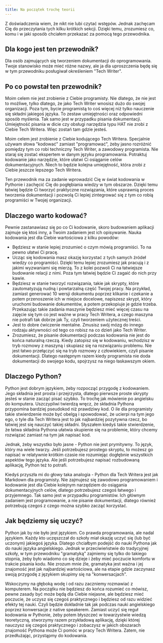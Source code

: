 ```yaml
---
title: Na początek trochę teorii
---
```


Z doświadczenia wiem, że nikt nie lubi czytać wstępów. Jednak zachęcam Cię do
przeczytania tych kilku krótkich sekcji. Dzięki temu, zrozumiesz co, komu i w
jaki sposób chciałem przekazać za pomocą tego przewodnika.

## Dla kogo jest ten przewodnik?

Dla osób zajmujących się tworzeniem dokumentacji do oprogramowania. Twoje
stanowisko może mieć różne nazwy, ale ja dla uproszczenia będę się w tym
przewodniku posługiwał określeniem "Tech Writer".

## Po co powstał ten przewodnik?

Moim celem nie jest zrobienie z Ciebie programisty. Nie dlatego, że nie jest to
możliwe, tylko dlatego, że jako Tech Writer wnosisz dużo do swojej organizacji.
Poza tym, bycie programistą to coś więcej niż tylko nauczenie się składni
jakiegoś języka. To zestaw umiejętności oraz odpowiedni sposób myślenia. Tak
samo jest w przypadku pisania dokumentacji. Umiejętność pisania w dicie czy
obsługi narzędzia typu HAT nie zrobi z Ciebie Tech Writera. Więc zostań tam
gdzie jesteś.

Moim celem jest zrobienie z Ciebie kodującego Tech Writera. Specjalnie używam
słowa "kodować" zamiast "programować", żeby jasno rozróżnić pomiędzy tym co robi
techniczny Tech Writer, a zawodowy programista. Nie staraj się zostać ekspertem
w danym języku programowania. Potraktuj kodowanie jako narzędzie, które ułatwi
Ci osiąganie celów dokumentacyjnych. Niech to będzie kolejna umiejętność, która
zrobi z Ciebie jeszcze lepszego Tech Writera.

Ten przewodnik ma za zadanie wprowadzić Cię w świat kodowania w Pythonie i
zachęcić Cię do pogłębiania wiedzy w tym obszarze. Dzięki temu łatwiej będzie Ci
tworzyć praktyczne rozwiązania, które usprawnią proces tworzenia dokumentacji i
pozwolą Ci lepiej zintegrować się z tym co robią programiści w Twojej
organizacji.

## Dlaczego warto kodować?

Pewnie zastanawiasz się po co Ci kodowanie, skoro budowaniem aplikacji zajmuje
się ktoś inny, a Twoim zadaniem jest ich opisywanie. Nauka kodowania jest dla
Ciebie wartościowa z kilku powodów:

- Będziesz w stanie lepiej zrozumieć o czym mówią programiści. To na pewno
  ułatwi Ci pracę.
- Ucząc się kodowania masz okazję korzystać z tych samych źródeł wiedzy co
  programiści. Dzięki temu lepiej zrozumiesz jak pracują i z jakimi wyzwaniami
  się mierzą. To z kolei pozwoli Ci na łatwiejsze budowanie relacji z nimi. Poza
  tym łatwiej będzie Ci zagaić do nich przy kawie.
- Będziesz w stanie tworzyć rozwiązania, takie jak skrypty, które zautomatyzują
  nudną i powtarzalną część Twojej pracy. Na przykład, zamiast generować 10
  wersji dokumentu poprzez klikanie i czekanie a potem przenoszenie ich w
  miejsce docelowe, napiszesz skrypt, który uruchomi budowanie dokumentów, a
  potem przekopiuje je gdzie trzeba. Przekazując takie zadania maszynie będziesz
  mieć więcej czasu na zajęcie się tym co jest ważne w pracy Tech Writera, a
  czego maszyna nie potrafi tak dobrze jak Ty, czyli tworzeniem użytecznej
  treści.
- Jest to dobre ćwiczenie mentalne. Zmusisz swój mózg do innego rodzaju
  aktywności od tego co robisz na co dzień jako Tech Writer.
- Zrozumiesz, że pisanie dokumentacji podczas kodowania nie jest do końca
  naturalną rzeczą. Kiedy zatopisz się w kodowaniu, wchodzisz w tryb rozmowy z
  maszyną i skupiasz się na rozwiązaniu problemu. Nie jest łatwo przełączyć się
  na tryb rozmowy z człowiekiem, czyli pisanie dokumentacji. Dlatego następnym
  razem kiedy programista nie doda dokumentacji do swojego kodu, spojrzysz na
  niego łaskawszym okiem.

## Dlaczego Python?

Python jest dobrym językiem, żeby rozpocząć przygodę z kodowaniem. Jego składnia
jest prosta i przejrzysta, dlatego pierwsze proste skrypty jesteś w stanie
zacząć pisać szybko. To trochę jak mówienie po angielsku do komputera.
Uszczypliwi twierdzą wręcz, że składnia Pythona przypomina bardziej pseudokod
niż prawdziwy kod. O ile dla programisty takie stwierdzenie może być obelgą i
spowodować, że ucierpi na tym jego ego, o tyle dla Tech Writera jest to jak
najbardziej pozytywna rzecz, bo łatwiej jest się nauczyć takiej składni.
Słyszałem kiedyś takie stwierdzenie, że łatwa składnia Pythona ułatwia skupienie
się na problemie, który chcemy rozwiązać zamiast na tym jak napisać kod.

Jednak, żeby wszystko było jasne - Python nie jest prymitywny. To język, który
ma wiele twarzy. Jeśli potrzebujesz prostego skryptu, to możesz go napisać w
relatywnie krótkim czasie nie rozumiejąc dogłębnie wszystkich aspektów tego
języka. Ale jeśli potrzebujesz napisać rozbudowaną aplikację, Python też to
potrafi.

Kiedyś przyszła mi do głowy taka analogia - Python dla Tech Writera jest jak
Markdown dla programisty. Nie zajmujesz się zawodowo programowaniem i kodowanie
jest dla Ciebie kolejnym narzędziem do osiągania dokumentacyjnych celów, dlatego
potrzebujesz czegoś łatwego i przyjemnego. Tak samo jest w przypadku
programistów. Ich głównym zadaniem jest programowanie, a nie pisanie
dokumentacji, dlatego również potrzebują czegoś z czego można szybko zacząć
korzystać.

## Jak będziemy się uczyć?

Python jak by nie było jest językiem. Co prawda programowania, ale nadal
językiem. Każdy kto uczęszczał do szkoły miał okazję uczyć się (lub być uczonym)
jakiegoś języka. Dlatego chciałbym podejść do nauki Pythona jak do nauki języka
angielskiego. Jednak w przeciwieństwie do tradycyjnej szkoły, w tym przewodniku
"gramatyką" zajmiemy się tylko do takiego stopnia, żeby było wiadomo co się
dzieje i żeby mieć poczucie komfortu w trakcie pisania kodu. Nie zrozum mnie
źle, gramatyka jest ważna i jej znajomość jest jak najbardziej wartościowa, ale
na etapie gdzie zaczynasz swoją przygodę z językiem skupimy się na
"konwersacjach".

Wskoczymy na głęboką wodę i od razu zaczniemy rozmawiać z komputerem. Na
początku nie będziesz do końca rozumieć co mówisz, pewne zasady być może będą
dla Ciebie niejasne, ale będziesz mieć poczucie, że uczysz się czegoś
praktycznego i będziesz od razu widzieć efekty tej nauki. Czyli będzie dokładnie
tak jak podczas nauki angielskiego poprzez konwersacje z native speakerem.
Zamiast uczyć się reguł kodowania w Pythonie, żeby potem błyszczeć w
towarzystwie wiedzą teoretyczną, stworzymy razem przykładową aplikację, dzięki
której nauczysz się czegoś praktycznego i zobaczysz w jakich obszarach znajomość
Pythona może Ci pomóc w pracy Tech Writera. Zatem, nie przedłużając, przystąpmy
do kodowania.
